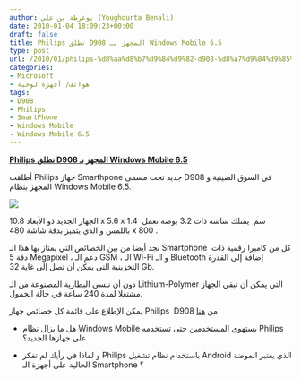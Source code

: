 ```yaml
---
author: يوغرطة بن علي (Youghourta Benali)
date: 2010-01-04 18:09:23+00:00
draft: false
title: Philips تطلق D908 المجهز بـ Windows Mobile 6.5
type: post
url: /2010/01/philips-%d8%aa%d8%b7%d9%84%d9%82-d908-%d8%a7%d9%84%d9%85%d8%ac%d9%87%d8%b2-%d8%a8%d9%80-windows-mobile-6-5/
categories:
- Microsoft
- هواتف/ أجهزة لوحية
tags:
- D908
- Philips
- SmartPhone
- Windows Mobile
- Windows Mobile 6.5
---
```


[**Philips تطلق D908 المجهز بـ Windows Mobile 6.5**](http://www.it-scoop.com/2010/01/philips-%d8%aa%d8%b7%d9%84%d9%82-d908-%d8%a7%d9%84%d9%85%d8%ac%d9%87%d8%b2-%d8%a8%d9%80-windows-mobile-6-5/)


أطلقت Philips جهاز Smarthpone جديد تحت مسمى D908 في السوق الصينية و المجهز بنظام Windows Mobile 6.5.

[![](http://www.it-scoop.com/wp-content/uploads/2010/01/philips-d908-windows-mobile.jpg)
](http://www.it-scoop.com/2010/01/philips-%d8%aa%d8%b7%d9%84%d9%82-d908-%d8%a7%d9%84%d9%85%d8%ac%d9%87%d8%b2-%d8%a8%d9%80-windows-mobile-6-5/philips-d908-windows-mobile/)

الجهاز الجديد ذو الأبعاد 10.8 x 5.6 x 1.4  سم  يمتلك شاشة ذات 3.2 بوصة تعمل باللمس و الذي يتميز بدقة شاشة 480 x 800 .

نجد أيضا من بين الخصائص التي يمتاز بها هذا الـ Smartphone  كل من كاميرا رقمية ذات دقة 5 Megapixel ، دعم الـ GSM ، الـ Wi-Fi و الـ Bluetooth إضافة إلى القدرة التخزينية التي يمكن أن تصل إلى غاية 32 Gb.

دون أن ننسى البطارية المصنوعة من الـ Lithium-Polymer التي يمكن أن تبقي الجهاز مشتغلا لمدة 240 ساعة في حالة الخمول.

يمكن الإطلاع على قائمة كل خصائص جهاز Philips  D908 من [هنا](http://www.geekwithlaptop.com/philips-d908-mobile-phone)

- هل ما يزال نظام Windows Mobile يستهوي المستخدمين حتى تستخدمه Philips على جهازها الجديد؟

- و لماذا في رأيك لم تفكر Philips باستخدام نظام تشغيل Android الذي يعتبر الموضة الحالية على أجهزة الـ Smartphone ؟
